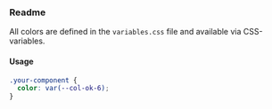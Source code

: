 ### Readme

All colors are defined in the `variables.css` file and available via CSS-variables.

#### Usage

```css
.your-component {
  color: var(--col-ok-6);
}
```
